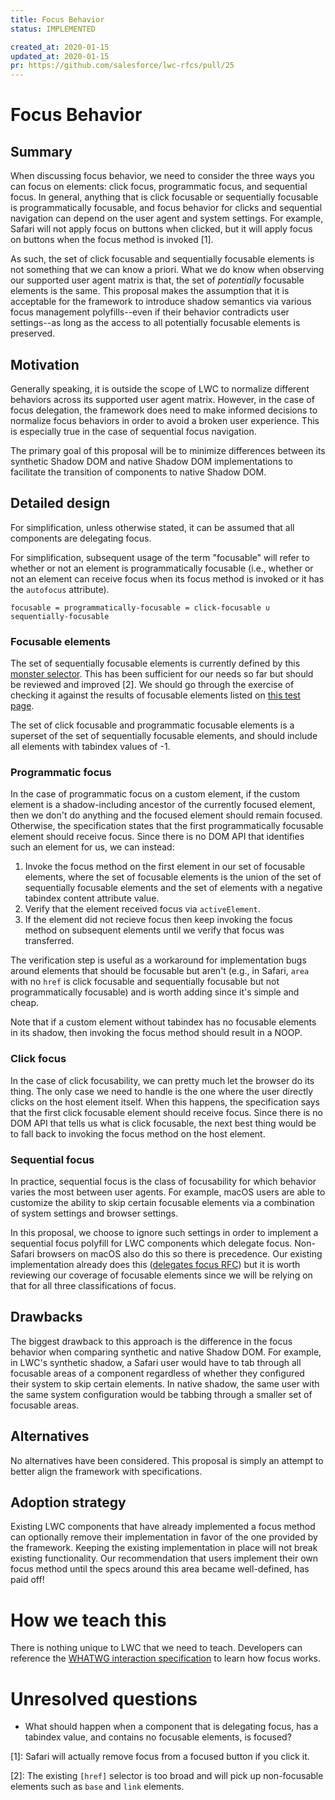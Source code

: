```yaml
---
title: Focus Behavior
status: IMPLEMENTED

created_at: 2020-01-15
updated_at: 2020-01-15
pr: https://github.com/salesforce/lwc-rfcs/pull/25
---
```


# Focus Behavior

## Summary

When discussing focus behavior, we need to consider the three ways you can
focus on elements: click focus, programmatic focus, and sequential focus. In
general, anything that is click focusable or sequentially focusable is
programmatically focusable, and focus behavior for clicks and sequential
navigation can depend on the user agent and system settings. For example,
Safari will not apply focus on buttons when clicked, but it will apply focus on
buttons when the focus method is invoked [1].

As such, the set of click focusable and sequentially focusable elements is not
something that we can know a priori. What we do know when observing our
supported user agent matrix is that, the set of _potentially_ focusable
elements is the same. This proposal makes the assumption that it is acceptable
for the framework to introduce shadow semantics via various focus management
polyfills--even if their behavior contradicts user settings--as long as the
access to all potentially focusable elements is preserved.

## Motivation

Generally speaking, it is outside the scope of LWC to normalize different
behaviors across its supported user agent matrix. However, in the case of focus
delegation, the framework does need to make informed decisions to normalize
focus behaviors in order to avoid a broken user experience. This is especially
true in the case of sequential focus navigation.

The primary goal of this proposal will be to minimize differences between its
synthetic Shadow DOM and native Shadow DOM implementations to facilitate the
transition of components to native Shadow DOM.

## Detailed design

For simplification, unless otherwise stated, it can be assumed that all
components are delegating focus.

For simplification, subsequent usage of the term "focusable" will refer to
whether or not an element is programmatically focusable (i.e., whether or not
an element can receive focus when its focus method is invoked or it has the
`autofocus` attribute).

```
focusable = programmatically-focusable = click-focusable ∪ sequentially-focusable
```

### Focusable elements

The set of sequentially focusable elements is currently defined by this
[monster selector]. This has been sufficient for our needs so far but should be
reviewed and improved [2]. We should go through the exercise of checking it
against the results of focusable elements listed on [this test
page](https://boom-bath.glitch.me/tabindex.html).

The set of click focusable and programmatic focusable elements is a superset of
the set of sequentially focusable elements, and should include all elements
with tabindex values of -1.

### Programmatic focus

In the case of programmatic focus on a custom element, if the custom element is
a shadow-including ancestor of the currently focused element, then we don't do
anything and the focused element should remain focused. Otherwise, the
specification states that the first programmatically focusable element should
receive focus. Since there is no DOM API that identifies such an element for
us, we can instead:

1. Invoke the focus method on the first element in our set of focusable
   elements, where the set of focusable elements is the union of the set of
   sequentially focusable elements and the set of elements with a negative
   tabindex content attribute value.
1. Verify that the element received focus via `activeElement`.
1. If the element did not recieve focus then keep invoking the focus method on
   subsequent elements until we verify that focus was transferred.

The verification step is useful as a workaround for implementation bugs around
elements that should be focusable but aren't (e.g., in Safari, `area` with no
`href` is click focusable and sequentially focusable but not programmatically
focusable) and is worth adding since it's simple and cheap.

Note that if a custom element without tabindex has no focusable elements in its
shadow, then invoking the focus method should result in a NOOP.

### Click focus

In the case of click focusability, we can pretty much let the browser do its
thing. The only case we need to handle is the one where the user directly
clicks on the host element itself. When this happens, the specification says
that the first click focusable element should receive focus. Since there is no
DOM API that tells us what is click focusable, the next best thing would be to
fall back to invoking the focus method on the host element.

### Sequential focus

In practice, sequential focus is the class of focusability for which behavior
varies the most between user agents. For example, macOS users are able to
customize the ability to skip certain focusable elements via a combination of
system settings and browser settings.

In this proposal, we choose to ignore such settings in order to implement a
sequential focus polyfill for LWC components which delegate focus. Non-Safari
browsers on macOS also do this so there is precedence. Our existing
implementation already does this ([delegates focus
RFC](0106-delegates-focus.md)) but it is worth reviewing our coverage of
focusable elements since we will be relying on that for all three
classifications of focus.

## Drawbacks

The biggest drawback to this approach is the difference in the focus behavior
when comparing synthetic and native Shadow DOM. For example, in LWC's synthetic
shadow, a Safari user would have to tab through all focusable areas of a
component regardless of whether they configured their system to skip certain
elements. In native shadow, the same user with the same system configuration
would be tabbing through a smaller set of focusable areas.

## Alternatives

No alternatives have been considered. This proposal is simply an attempt to
better align the framework with specifications.

## Adoption strategy

Existing LWC components that have already implemented a focus method can
optionally remove their implementation in favor of the one provided by the
framework. Keeping the existing implementation in place will not break existing
functionality. Our recommendation that users implement their own focus method
until the specs around this area became well-defined, has paid off!

# How we teach this

There is nothing unique to LWC that we need to teach. Developers can reference
the [WHATWG interaction specification] to learn how focus works.

# Unresolved questions

- What should happen when a component that is delegating focus, has a tabindex
  value, and contains no focusable elements, is focused?


[monster selector]: https://github.com/salesforce/lwc/blob/dec08b50c02cc69141c1833db9406b9d66ce8c1b/packages/%40lwc/synthetic-shadow/src/faux-shadow/focus.ts#L48-L58
[WHATWG interaction specification]: https://html.spec.whatwg.org/multipage/interaction.html


[1]: Safari will actually remove focus from a focused button if you click it.

[2]: The existing `[href]` selector is too broad and will pick up non-focusable elements such as `base` and `link` elements.
